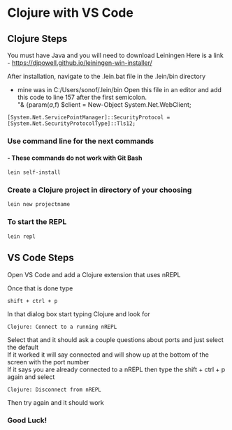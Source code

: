 # Clojure with VS Code

## Clojure Steps
You must have Java and you will need to download Leiningen
Here is a link - https://djpowell.github.io/leiningen-win-installer/

After installation, navigate to the .lein.bat file in the .lein/bin directory
- mine was in C:/Users/sonof/.lein/bin
Open this file in an editor and add this code to line 157 after the first 
semicolon.  
"& {param($a,$f) $client = New-Object System.Net.WebClient;
```
[System.Net.ServicePointManager]::SecurityProtocol = 
[System.Net.SecurityProtocolType]::Tls12;
```
### Use command line for the next commands
#### - These commands do not work with Git Bash
```
lein self-install
```
### Create a Clojure project in directory of your choosing
```
lein new projectname
```
### To start the REPL
```
lein repl
```
## VS Code Steps
Open VS Code and add a Clojure extension that uses nREPL

Once that is done type 
```
shift + ctrl + p
```
In that dialog box start typing Clojure and look for 
```
Clojure: Connect to a running nREPL
```
Select that and it should ask a couple questions about ports and just select 
the default  
If it worked it will say connected and will show up at the bottom of the 
screen with the port number  
If it says you are already connected to a nREPL then type the shift + ctrl + p 
again and select 
```
Clojure: Disconnect from nREPL
```
Then try again and it should work  
### Good Luck!
